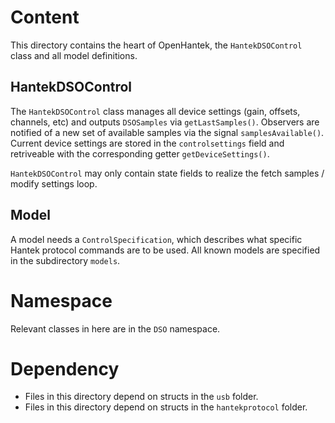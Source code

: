 # Content
This directory contains the heart of OpenHantek, the `HantekDSOControl` class
and all model definitions.

## HantekDSOControl
The `HantekDSOControl` class manages all device settings (gain, offsets, channels, etc)
and outputs `DSOSamples` via `getLastSamples()`. Observers are notified of a new set of
available samples via the signal `samplesAvailable()`.
Current device settings are stored in the `controlsettings` field and retriveable with the
corresponding getter `getDeviceSettings()`.

`HantekDSOControl` may only contain state fields to realize the fetch samples / modify settings loop.

## Model
A model needs a `ControlSpecification`, which
describes what specific Hantek protocol commands are to be used. All known
models are specified in the subdirectory `models`.

# Namespace
Relevant classes in here are in the `DSO` namespace.

# Dependency
* Files in this directory depend on structs in the `usb` folder.
* Files in this directory depend on structs in the `hantekprotocol` folder.

